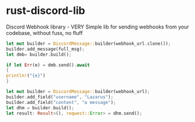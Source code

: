 # rust-discord-lib
Discord Webhook library - VERY Simple lib for sending webhooks from your codebase, without fuss, no fluff



```rust
let mut builder = DiscordMessage::builder(webhook_url.clone());
builder.add_message(full_msg);
let dmb= builder.build();

if let Err(e) = dmb.send().await
{
println!("{e}")
}
```


```rust
let mut builder = DiscordMessage::builder(webhook_url);
builder.add_field("username", "Lazarus");
builder.add_field("content", "a message");
let dhm = builder.build();
let result: Result<(), reqwest::Error> = dhm.send();
```